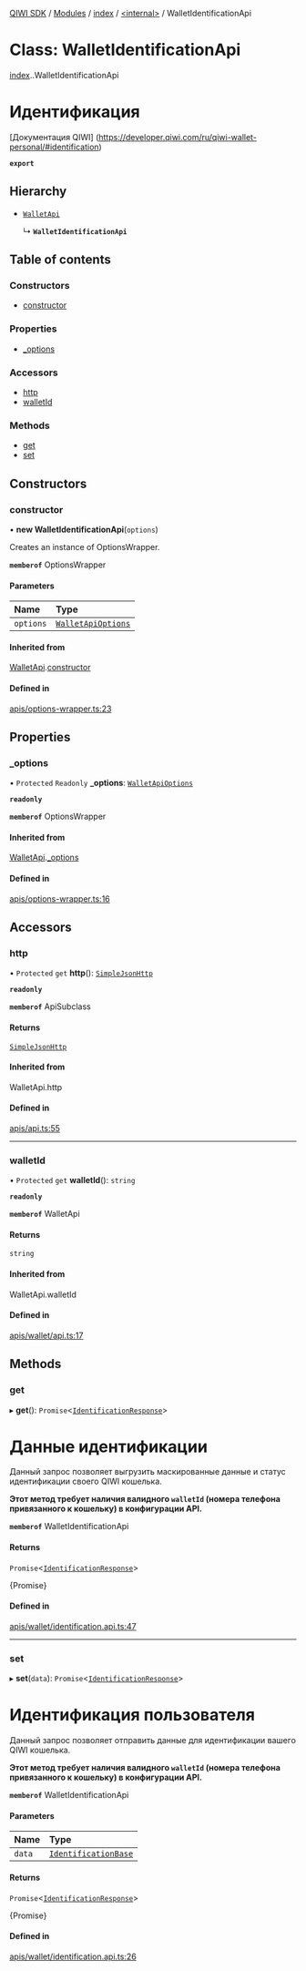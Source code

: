 [QIWI SDK](../README.md) / [Modules](../modules.md) / [index](../modules/index.md) / [<internal\>](../modules/index._internal_.md) / WalletIdentificationApi

# Class: WalletIdentificationApi

[index](../modules/index.md).[<internal>](../modules/index._internal_.md).WalletIdentificationApi

# Идентификация
[Документация QIWI] (https://developer.qiwi.com/ru/qiwi-wallet-personal/#identification)

**`export`**

## Hierarchy

- [`WalletApi`](index._internal_.WalletApi.md)

  ↳ **`WalletIdentificationApi`**

## Table of contents

### Constructors

- [constructor](index._internal_.WalletIdentificationApi.md#constructor)

### Properties

- [\_options](index._internal_.WalletIdentificationApi.md#_options)

### Accessors

- [http](index._internal_.WalletIdentificationApi.md#http)
- [walletId](index._internal_.WalletIdentificationApi.md#walletid)

### Methods

- [get](index._internal_.WalletIdentificationApi.md#get)
- [set](index._internal_.WalletIdentificationApi.md#set)

## Constructors

### constructor

• **new WalletIdentificationApi**(`options`)

Creates an instance of OptionsWrapper.

**`memberof`** OptionsWrapper

#### Parameters

| Name | Type |
| :------ | :------ |
| `options` | [`WalletApiOptions`](../interfaces/index.QIWI.WalletApiOptions.md) |

#### Inherited from

[WalletApi](index._internal_.WalletApi.md).[constructor](index._internal_.WalletApi.md#constructor)

#### Defined in

[apis/options-wrapper.ts:23](https://github.com/AlexXanderGrib/node-qiwi-sdk/blob/05e2fb8/src/apis/options-wrapper.ts#L23)

## Properties

### \_options

• `Protected` `Readonly` **\_options**: [`WalletApiOptions`](../interfaces/index.QIWI.WalletApiOptions.md)

**`readonly`**

**`memberof`** OptionsWrapper

#### Inherited from

[WalletApi](index._internal_.WalletApi.md).[_options](index._internal_.WalletApi.md#_options)

#### Defined in

[apis/options-wrapper.ts:16](https://github.com/AlexXanderGrib/node-qiwi-sdk/blob/05e2fb8/src/apis/options-wrapper.ts#L16)

## Accessors

### http

• `Protected` `get` **http**(): [`SimpleJsonHttp`](index.QIWI.SimpleJsonHttp.md)

**`readonly`**

**`memberof`** ApiSubclass

#### Returns

[`SimpleJsonHttp`](index.QIWI.SimpleJsonHttp.md)

#### Inherited from

WalletApi.http

#### Defined in

[apis/api.ts:55](https://github.com/AlexXanderGrib/node-qiwi-sdk/blob/05e2fb8/src/apis/api.ts#L55)

___

### walletId

• `Protected` `get` **walletId**(): `string`

**`readonly`**

**`memberof`** WalletApi

#### Returns

`string`

#### Inherited from

WalletApi.walletId

#### Defined in

[apis/wallet/api.ts:17](https://github.com/AlexXanderGrib/node-qiwi-sdk/blob/05e2fb8/src/apis/wallet/api.ts#L17)

## Methods

### get

▸ **get**(): `Promise`<[`IdentificationResponse`](../modules/index.QIWI.md#identificationresponse)\>

# Данные идентификации

Данный запрос позволяет выгрузить маскированные данные и
статус идентификации своего QIWI кошелька.

**Этот метод требует наличия валидного `walletId` (номера телефона привязанного к кошельку) в конфигурации API.**

**`memberof`** WalletIdentificationApi

#### Returns

`Promise`<[`IdentificationResponse`](../modules/index.QIWI.md#identificationresponse)\>

{Promise<IdentificationResponse>}

#### Defined in

[apis/wallet/identification.api.ts:47](https://github.com/AlexXanderGrib/node-qiwi-sdk/blob/05e2fb8/src/apis/wallet/identification.api.ts#L47)

___

### set

▸ **set**(`data`): `Promise`<[`IdentificationResponse`](../modules/index.QIWI.md#identificationresponse)\>

# Идентификация пользователя

Данный запрос позволяет отправить данные для идентификации
вашего QIWI кошелька.

**Этот метод требует наличия валидного `walletId` (номера телефона привязанного к кошельку) в конфигурации API.**

**`memberof`** WalletIdentificationApi

#### Parameters

| Name | Type |
| :------ | :------ |
| `data` | [`IdentificationBase`](../modules/index.QIWI.md#identificationbase) |

#### Returns

`Promise`<[`IdentificationResponse`](../modules/index.QIWI.md#identificationresponse)\>

{Promise<IdentificationResponse>}

#### Defined in

[apis/wallet/identification.api.ts:26](https://github.com/AlexXanderGrib/node-qiwi-sdk/blob/05e2fb8/src/apis/wallet/identification.api.ts#L26)
